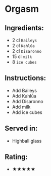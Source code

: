 # Orgasm

## Ingredients:
- 2 cl `Baileys`
- 2 cl `Kahlúa`
- 2 cl `Disaronno`
- 15 cl `milk`
- 8 `ice cubes`

## Instructions:
- Add Baileys
- Add Kahlúa
- Add Disaronno
- Add milk
- Add ice cubes

## Served in:
- Highball glass

## Rating:
- ★★★★★